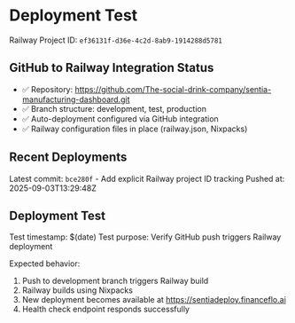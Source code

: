 # Deployment Test

Railway Project ID: `ef36131f-d36e-4c2d-8ab9-1914288d5781`

## GitHub to Railway Integration Status

- ✅ Repository: https://github.com/The-social-drink-company/sentia-manufacturing-dashboard.git
- ✅ Branch structure: development, test, production
- ✅ Auto-deployment configured via GitHub integration
- ✅ Railway configuration files in place (railway.json, Nixpacks)

## Recent Deployments

Latest commit: `bce280f` - Add explicit Railway project ID tracking
Pushed at: 2025-09-03T13:29:48Z

## Deployment Test

Test timestamp: $(date)
Test purpose: Verify GitHub push triggers Railway deployment

Expected behavior:
1. Push to development branch triggers Railway build
2. Railway builds using Nixpacks
3. New deployment becomes available at https://sentiadeploy.financeflo.ai
4. Health check endpoint responds successfully